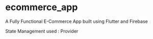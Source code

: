 # ecommerce_app

A Fully Functional E-Commerce App built using Flutter and Firebase 

State Management used : Provider




